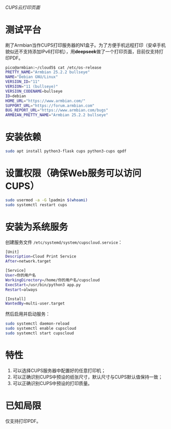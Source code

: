 ###### CUPS云打印页面

# 测试平台
刷了Armbian当作CUPS打印服务器的N1盒子。为了方便手机远程打印（安卓手机貌似还不支持添加IPv6打印机），用**deepseek**做了一个打印页面，目前仅支持打印PDF。
```bash
pico@armbian:~/cloud5$ cat /etc/os-release 
PRETTY_NAME="Armbian 25.2.2 bullseye"
NAME="Debian GNU/Linux"
VERSION_ID="11"
VERSION="11 (bullseye)"
VERSION_CODENAME=bullseye
ID=debian
HOME_URL="https://www.armbian.com/"
SUPPORT_URL="https://forum.armbian.com"
BUG_REPORT_URL="https://www.armbian.com/bugs"
ARMBIAN_PRETTY_NAME="Armbian 25.2.2 bullseye"
```
# 安装依赖
```bash
sudo apt install python3-flask cups python3-cups qpdf
```
# 设置权限（确保Web服务可以访问CUPS）
```bash
sudo usermod -a -G lpadmin $(whoami)
sudo systemctl restart cups
```
# 安装为系统服务
创建服务文件 `/etc/systemd/system/cupscloud.service`：
```bash
[Unit]
Description=Cloud Print Service
After=network.target

[Service]
User=你的用户名
WorkingDirectory=/home/你的用户名/cupscloud
ExecStart=/usr/bin/python3 app.py
Restart=always

[Install]
WantedBy=multi-user.target
```
然后启用并启动服务：
```bash
sudo systemctl daemon-reload
sudo systemctl enable cupscloud
sudo systemctl start cupscloud
```
# 特性
1. 可以选择CUPS服务器中配置好的任意打印机；
2. 可以正确识别CUPS中预设的纸张尺寸，默认尺寸与CUPS默认值保持一致；
3. 可以正确识别CUPS中预设的打印质量。
# 已知局限
仅支持打印PDF。

